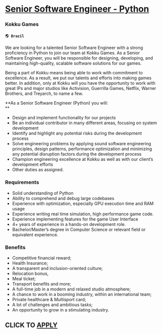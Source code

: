 # [Senior Software Engineer - Python](https://www.remotewlb.com/apply/senior-software-engineer-python-59957)  
### Kokku Games  
#### `🌎 Brazil`  

We are looking for a talented Senior Software Engineer with a strong proficiency in Python to join our team at Kokku Games. As a Senior Software Engineer, you will be responsible for designing, developing, and maintaining high-quality, scalable software solutions for our games.

Being a part of Kokku means being able to work with commitment to excellence. As a result, we put our talents and efforts into making games better. In addition, only at Kokku will you have the opportunity to work with great IPs and major studios like Activision, Guerrilla Games, Netflix, Warner Brothers, and Treyarch, to name a few.  

 **As a Senior Software Engineer (Python) you will:  
**

  * Design and implement functionality for our projects
  * Be an individual contributor in many different areas, focusing on system development
  * Identify and highlight any potential risks during the development process
  * Solve engineering problems by applying sound software engineering principles, design patterns, performance optimization and minimizing any potential disruption factors during the development process
  * Champion engineering excellence at Kokku as well as with our client’s development efforts
  * Other duties as assigned.

### Requirements

  * Solid understanding of Python
  * Ability to comprehend and debug large codebases
  * Experience with optimization, especially GPU execution time and RAM usage
  * Experience writing real time simulation, high performance game code.
  * Experience implementing features for the game User Interface
  * 4+ years of experience in a hands-on development role.
  * Bachelor/Master’s degree in Computer Science or relevant field or equivalent experience.

### Benefits

  * Competitive financial reward;
  * Health Insurance;
  * A transparent and inclusion-oriented culture;
  * Relocation bonus,
  * Meal ticket;
  * Transport benefits and more;
  * A full-time job in a modern and relaxed studio atmosphere;
  * A chance to work in a booming industry, within an international team;
  * Private healthcare & Multisport card;
  * A lot of challenges and ambitious tasks;
  * An opportunity to grow in a stimulating industry.

  
## CLICK TO [APPLY](https://www.remotewlb.com/apply/senior-software-engineer-python-59957)

